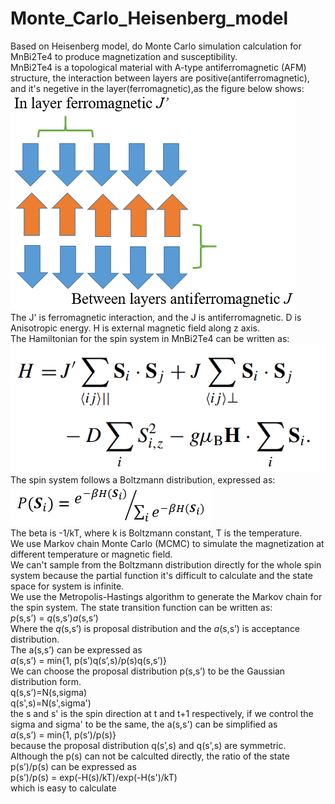 # Monte_Carlo_Heisenberg_model
Based on Heisenberg model, do Monte Carlo simulation calculation for MnBi2Te4 to produce magnetization and susceptibility.  
MnBi2Te4 is a topological material with A-type antiferromagnetic (AFM) structure, the interaction between layers are positive(antiferromagnetic), and it's negetive in the layer(ferromagnetic),as the figure below shows: 
![image](https://github.com/HKXie/Monte_Carlo_Heisenberg_model/blob/master/images/Magnetic%20structure_1.png)  
The J' is ferromagnetic interaction, and the J is antiferromagnetic. D is Anisotropic energy. H is external magnetic field along z axis.  
The Hamiltonian for the spin system in MnBi2Te4 can be written as:  
![image](https://github.com/HKXie/Monte_Carlo_Heisenberg_model/blob/master/images/Heisenberg_model.png)  
The spin system follows a Boltzmann distribution, expressed as:  
![image](https://github.com/HKXie/Monte_Carlo_Heisenberg_model/blob/master/images/Boltzmann%20distribution.png)  
The beta is -1/kT, where k is Boltzmann constant, T is the temperature.  
We use Markov chain Monte Carlo (MCMC) to simulate the magnetization at different temperature or magnetic field.  
We can't sample from the Boltzmann distribution directly for the whole spin system because the partial function it's difficult to calculate and the state space for system is infinite.  
We use the Metropolis-Hastings algorithm to generate the Markov chain for the spin system. The state transition function can be written as:  
*p*(s,s’) = *q*(s,s’)*a*(s,s’)  
Where the *q*(s,s’) is proposal distribution and the *a*(s,s’) is acceptance distribution.  
The a(s,s’) can be expressed as  
*a*(s,s’) = min{1, p(s’)q(s’,s)/p(s)q(s,s’)}  
We can choose the proposal distribution p(s,s’) to be the Gaussian distribution form.  
q(s,s’)=N(s,sigma)  
q(s',s)=N(s',sigma')  
the s and s' is the spin direction at t and t+1 respectively, if we control the sigma and sigma' to be the same, the a(s,s') can be simplified as  
*a*(s,s’) = min{1, p(s’)/p(s)}  
because the proposal distribution q(s’,s) and q(s',s) are symmetric.  
Although the p(s) can not be calculted directly, the ratio of the state  p(s’)/p(s) can be expressed as  
p(s’)/p(s) = exp(-H(s)/kT)/exp(-H(s')/kT)  
which is easy to calculate

